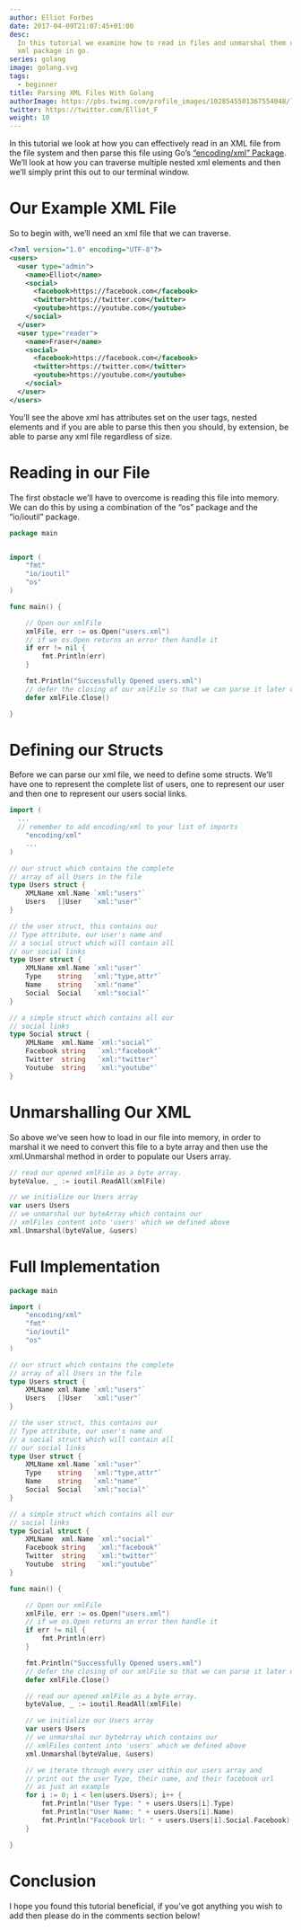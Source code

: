 ```yaml
---
author: Elliot Forbes
date: 2017-04-09T21:07:45+01:00
desc:
  In this tutorial we examine how to read in files and unmarshal them using the
  xml package in go.
series: golang
image: golang.svg
tags:
  - beginner
title: Parsing XML Files With Golang
authorImage: https://pbs.twimg.com/profile_images/1028545501367554048/lzr43cQv_400x400.jpg
twitter: https://twitter.com/Elliot_F
weight: 10
---
```


In this tutorial we look at how you can effectively read in an XML file from the
file system and then parse this file using Go’s
[“encoding/xml” Package](https://golang.org/pkg/encoding/xml/). We’ll look at
how you can traverse multiple nested xml elements and then we’ll simply print
this out to our terminal window.

# Our Example XML File

So to begin with, we’ll need an xml file that we can traverse.

```xml
<?xml version="1.0" encoding="UTF-8"?>
<users>
  <user type="admin">
    <name>Elliot</name>
    <social>
      <facebook>https://facebook.com</facebook>
      <twitter>https://twitter.com</twitter>
      <youtube>https://youtube.com</youtube>
    </social>
  </user>
  <user type="reader">
    <name>Fraser</name>
    <social>
      <facebook>https://facebook.com</facebook>
      <twitter>https://twitter.com</twitter>
      <youtube>https://youtube.com</youtube>
    </social>
  </user>
</users>
```

You’ll see the above xml has attributes set on the user tags, nested elements
and if you are able to parse this then you should, by extension, be able to
parse any xml file regardless of size.

# Reading in our File

The first obstacle we’ll have to overcome is reading this file into memory. We
can do this by using a combination of the “os” package and the “io/ioutil”
package.

```go
package main


import (
    "fmt"
    "io/ioutil"
    "os"
)

func main() {

    // Open our xmlFile
    xmlFile, err := os.Open("users.xml")
    // if we os.Open returns an error then handle it
    if err != nil {
        fmt.Println(err)
    }

    fmt.Println("Successfully Opened users.xml")
    // defer the closing of our xmlFile so that we can parse it later on
    defer xmlFile.Close()

}
```

# Defining our Structs

Before we can parse our xml file, we need to define some structs. We’ll have one
to represent the complete list of users, one to represent our user and then one
to represent our users social links.

```go
import (
  ...
  // remember to add encoding/xml to your list of imports
    "encoding/xml"
    ...
)

// our struct which contains the complete
// array of all Users in the file
type Users struct {
    XMLName xml.Name `xml:"users"`
    Users   []User   `xml:"user"`
}

// the user struct, this contains our
// Type attribute, our user's name and
// a social struct which will contain all
// our social links
type User struct {
    XMLName xml.Name `xml:"user"`
    Type    string   `xml:"type,attr"`
    Name    string   `xml:"name"`
    Social  Social   `xml:"social"`
}

// a simple struct which contains all our
// social links
type Social struct {
    XMLName  xml.Name `xml:"social"`
    Facebook string   `xml:"facebook"`
    Twitter  string   `xml:"twitter"`
    Youtube  string   `xml:"youtube"`
}
```

# Unmarshalling Our XML

So above we’ve seen how to load in our file into memory, in order to marshal it
we need to convert this file to a byte array and then use the xml.Unmarshal
method in order to populate our Users array.

```go
// read our opened xmlFile as a byte array.
byteValue, _ := ioutil.ReadAll(xmlFile)

// we initialize our Users array
var users Users
// we unmarshal our byteArray which contains our
// xmlFiles content into 'users' which we defined above
xml.Unmarshal(byteValue, &users)
```

# Full Implementation

```go
package main

import (
    "encoding/xml"
    "fmt"
    "io/ioutil"
    "os"
)

// our struct which contains the complete
// array of all Users in the file
type Users struct {
    XMLName xml.Name `xml:"users"`
    Users   []User   `xml:"user"`
}

// the user struct, this contains our
// Type attribute, our user's name and
// a social struct which will contain all
// our social links
type User struct {
    XMLName xml.Name `xml:"user"`
    Type    string   `xml:"type,attr"`
    Name    string   `xml:"name"`
    Social  Social   `xml:"social"`
}

// a simple struct which contains all our
// social links
type Social struct {
    XMLName  xml.Name `xml:"social"`
    Facebook string   `xml:"facebook"`
    Twitter  string   `xml:"twitter"`
    Youtube  string   `xml:"youtube"`
}

func main() {

    // Open our xmlFile
    xmlFile, err := os.Open("users.xml")
    // if we os.Open returns an error then handle it
    if err != nil {
        fmt.Println(err)
    }

    fmt.Println("Successfully Opened users.xml")
    // defer the closing of our xmlFile so that we can parse it later on
    defer xmlFile.Close()

    // read our opened xmlFile as a byte array.
    byteValue, _ := ioutil.ReadAll(xmlFile)

    // we initialize our Users array
    var users Users
    // we unmarshal our byteArray which contains our
    // xmlFiles content into 'users' which we defined above
    xml.Unmarshal(byteValue, &users)

    // we iterate through every user within our users array and
    // print out the user Type, their name, and their facebook url
    // as just an example
    for i := 0; i < len(users.Users); i++ {
        fmt.Println("User Type: " + users.Users[i].Type)
        fmt.Println("User Name: " + users.Users[i].Name)
        fmt.Println("Facebook Url: " + users.Users[i].Social.Facebook)
    }

}
```

# Conclusion

I hope you found this tutorial beneficial, if you’ve got anything you wish to
add then please do in the comments section below!

